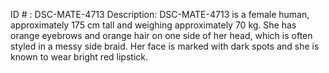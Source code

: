 ID # : DSC-MATE-4713
Description: DSC-MATE-4713 is a female human, approximately 175 cm tall and weighing approximately 70 kg. She has orange eyebrows and orange hair on one side of her head, which is often styled in a messy side braid. Her face is marked with dark spots and she is known to wear bright red lipstick.